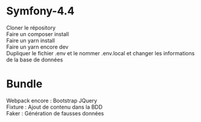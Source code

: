 # Symfony-4.4

Cloner le répository<br/>
Faire un composer install<br/>
Faire un yarn install<br/>
Faire un yarn encore dev<br/>
Dupliquer le fichier .env et le nommer .env.local et changer les informations de la base de données<br/>

# Bundle

Webpack encore : Bootstrap JQuery<br/>
Fixture : Ajout de contenu dans la BDD<br/>
Faker : Génération de fausses données<br/>

